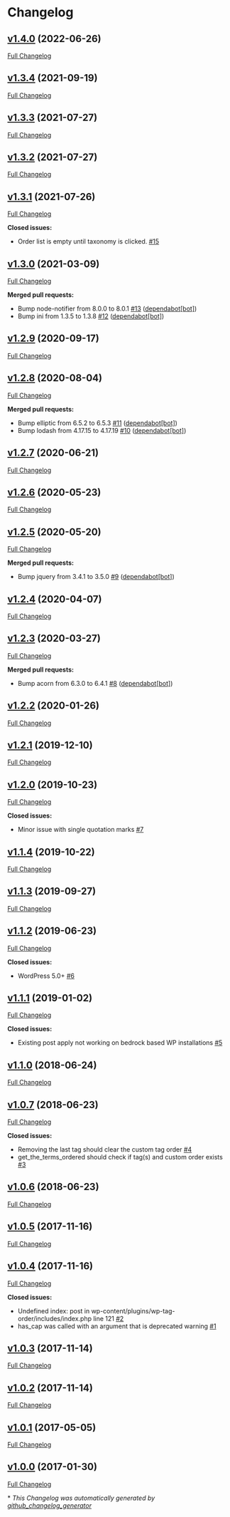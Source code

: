 # Changelog

## [v1.4.0](https://github.com/sectsect/wp-tag-order/tree/v1.4.0) (2022-06-26)

[Full Changelog](https://github.com/sectsect/wp-tag-order/compare/v1.3.4...v1.4.0)

## [v1.3.4](https://github.com/sectsect/wp-tag-order/tree/v1.3.4) (2021-09-19)

[Full Changelog](https://github.com/sectsect/wp-tag-order/compare/v1.3.3...v1.3.4)

## [v1.3.3](https://github.com/sectsect/wp-tag-order/tree/v1.3.3) (2021-07-27)

[Full Changelog](https://github.com/sectsect/wp-tag-order/compare/v1.3.2...v1.3.3)

## [v1.3.2](https://github.com/sectsect/wp-tag-order/tree/v1.3.2) (2021-07-27)

[Full Changelog](https://github.com/sectsect/wp-tag-order/compare/v1.3.1...v1.3.2)

## [v1.3.1](https://github.com/sectsect/wp-tag-order/tree/v1.3.1) (2021-07-26)

[Full Changelog](https://github.com/sectsect/wp-tag-order/compare/v1.3.0...v1.3.1)

**Closed issues:**

- Order list is empty until taxonomy is clicked. [\#15](https://github.com/sectsect/wp-tag-order/issues/15)

## [v1.3.0](https://github.com/sectsect/wp-tag-order/tree/v1.3.0) (2021-03-09)

[Full Changelog](https://github.com/sectsect/wp-tag-order/compare/v1.2.9...v1.3.0)

**Merged pull requests:**

- Bump node-notifier from 8.0.0 to 8.0.1 [\#13](https://github.com/sectsect/wp-tag-order/pull/13) ([dependabot[bot]](https://github.com/apps/dependabot))
- Bump ini from 1.3.5 to 1.3.8 [\#12](https://github.com/sectsect/wp-tag-order/pull/12) ([dependabot[bot]](https://github.com/apps/dependabot))

## [v1.2.9](https://github.com/sectsect/wp-tag-order/tree/v1.2.9) (2020-09-17)

[Full Changelog](https://github.com/sectsect/wp-tag-order/compare/v1.2.8...v1.2.9)

## [v1.2.8](https://github.com/sectsect/wp-tag-order/tree/v1.2.8) (2020-08-04)

[Full Changelog](https://github.com/sectsect/wp-tag-order/compare/v1.2.7...v1.2.8)

**Merged pull requests:**

- Bump elliptic from 6.5.2 to 6.5.3 [\#11](https://github.com/sectsect/wp-tag-order/pull/11) ([dependabot[bot]](https://github.com/apps/dependabot))
- Bump lodash from 4.17.15 to 4.17.19 [\#10](https://github.com/sectsect/wp-tag-order/pull/10) ([dependabot[bot]](https://github.com/apps/dependabot))

## [v1.2.7](https://github.com/sectsect/wp-tag-order/tree/v1.2.7) (2020-06-21)

[Full Changelog](https://github.com/sectsect/wp-tag-order/compare/v1.2.6...v1.2.7)

## [v1.2.6](https://github.com/sectsect/wp-tag-order/tree/v1.2.6) (2020-05-23)

[Full Changelog](https://github.com/sectsect/wp-tag-order/compare/v1.2.5...v1.2.6)

## [v1.2.5](https://github.com/sectsect/wp-tag-order/tree/v1.2.5) (2020-05-20)

[Full Changelog](https://github.com/sectsect/wp-tag-order/compare/v1.2.4...v1.2.5)

**Merged pull requests:**

- Bump jquery from 3.4.1 to 3.5.0 [\#9](https://github.com/sectsect/wp-tag-order/pull/9) ([dependabot[bot]](https://github.com/apps/dependabot))

## [v1.2.4](https://github.com/sectsect/wp-tag-order/tree/v1.2.4) (2020-04-07)

[Full Changelog](https://github.com/sectsect/wp-tag-order/compare/v1.2.3...v1.2.4)

## [v1.2.3](https://github.com/sectsect/wp-tag-order/tree/v1.2.3) (2020-03-27)

[Full Changelog](https://github.com/sectsect/wp-tag-order/compare/v1.2.2...v1.2.3)

**Merged pull requests:**

- Bump acorn from 6.3.0 to 6.4.1 [\#8](https://github.com/sectsect/wp-tag-order/pull/8) ([dependabot[bot]](https://github.com/apps/dependabot))

## [v1.2.2](https://github.com/sectsect/wp-tag-order/tree/v1.2.2) (2020-01-26)

[Full Changelog](https://github.com/sectsect/wp-tag-order/compare/v1.2.1...v1.2.2)

## [v1.2.1](https://github.com/sectsect/wp-tag-order/tree/v1.2.1) (2019-12-10)

[Full Changelog](https://github.com/sectsect/wp-tag-order/compare/v1.2.0...v1.2.1)

## [v1.2.0](https://github.com/sectsect/wp-tag-order/tree/v1.2.0) (2019-10-23)

[Full Changelog](https://github.com/sectsect/wp-tag-order/compare/v1.1.4...v1.2.0)

**Closed issues:**

- Minor issue with single quotation marks [\#7](https://github.com/sectsect/wp-tag-order/issues/7)

## [v1.1.4](https://github.com/sectsect/wp-tag-order/tree/v1.1.4) (2019-10-22)

[Full Changelog](https://github.com/sectsect/wp-tag-order/compare/v1.1.3...v1.1.4)

## [v1.1.3](https://github.com/sectsect/wp-tag-order/tree/v1.1.3) (2019-09-27)

[Full Changelog](https://github.com/sectsect/wp-tag-order/compare/v1.1.2...v1.1.3)

## [v1.1.2](https://github.com/sectsect/wp-tag-order/tree/v1.1.2) (2019-06-23)

[Full Changelog](https://github.com/sectsect/wp-tag-order/compare/v1.1.1...v1.1.2)

**Closed issues:**

- WordPress 5.0+ [\#6](https://github.com/sectsect/wp-tag-order/issues/6)

## [v1.1.1](https://github.com/sectsect/wp-tag-order/tree/v1.1.1) (2019-01-02)

[Full Changelog](https://github.com/sectsect/wp-tag-order/compare/v1.1.0...v1.1.1)

**Closed issues:**

- Existing post apply not working on bedrock based WP installations [\#5](https://github.com/sectsect/wp-tag-order/issues/5)

## [v1.1.0](https://github.com/sectsect/wp-tag-order/tree/v1.1.0) (2018-06-24)

[Full Changelog](https://github.com/sectsect/wp-tag-order/compare/v1.0.7...v1.1.0)

## [v1.0.7](https://github.com/sectsect/wp-tag-order/tree/v1.0.7) (2018-06-23)

[Full Changelog](https://github.com/sectsect/wp-tag-order/compare/v1.0.6...v1.0.7)

**Closed issues:**

- Removing the last tag should clear the custom tag order [\#4](https://github.com/sectsect/wp-tag-order/issues/4)
- get\_the\_terms\_ordered should check if tag\(s\) and custom order exists [\#3](https://github.com/sectsect/wp-tag-order/issues/3)

## [v1.0.6](https://github.com/sectsect/wp-tag-order/tree/v1.0.6) (2018-06-23)

[Full Changelog](https://github.com/sectsect/wp-tag-order/compare/v1.0.5...v1.0.6)

## [v1.0.5](https://github.com/sectsect/wp-tag-order/tree/v1.0.5) (2017-11-16)

[Full Changelog](https://github.com/sectsect/wp-tag-order/compare/v1.0.4...v1.0.5)

## [v1.0.4](https://github.com/sectsect/wp-tag-order/tree/v1.0.4) (2017-11-16)

[Full Changelog](https://github.com/sectsect/wp-tag-order/compare/v1.0.3...v1.0.4)

**Closed issues:**

- Undefined index: post in  wp-content/plugins/wp-tag-order/includes/index.php line 121 [\#2](https://github.com/sectsect/wp-tag-order/issues/2)
-  has\_cap was called with an argument that is deprecated warning [\#1](https://github.com/sectsect/wp-tag-order/issues/1)

## [v1.0.3](https://github.com/sectsect/wp-tag-order/tree/v1.0.3) (2017-11-14)

[Full Changelog](https://github.com/sectsect/wp-tag-order/compare/v1.0.2...v1.0.3)

## [v1.0.2](https://github.com/sectsect/wp-tag-order/tree/v1.0.2) (2017-11-14)

[Full Changelog](https://github.com/sectsect/wp-tag-order/compare/v1.0.1...v1.0.2)

## [v1.0.1](https://github.com/sectsect/wp-tag-order/tree/v1.0.1) (2017-05-05)

[Full Changelog](https://github.com/sectsect/wp-tag-order/compare/v1.0.0...v1.0.1)

## [v1.0.0](https://github.com/sectsect/wp-tag-order/tree/v1.0.0) (2017-01-30)

[Full Changelog](https://github.com/sectsect/wp-tag-order/compare/cdef383e70f63685e16045cc125ddf02d3b13491...v1.0.0)



\* *This Changelog was automatically generated by [github_changelog_generator](https://github.com/github-changelog-generator/github-changelog-generator)*
